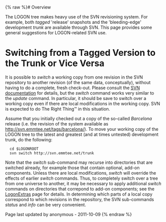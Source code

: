 {% raw %}# Overview

The LOGON tree makes heavy use of the SVN revisioning system. For
example, both *tagged* 'release' snapshots and the 'bleeding-edge'
development *trunk* are available through SVN. This page provides some
general suggestions for LOGON-related SVN use.

# Switching from a Tagged Version to the Trunk or Vice Versa

It is possible to *switch* a working copy from one revision in the SVN
repository to another revision (of the same data, conceptually), without
having to do a complete, fresh check-out. Please consult the [SVN
documentation](http://svnbook.red-bean.com/) for details, but the
*switch* command works very similar to the *update* command. In
particular, it should be save to switch over a working copy even if
there are local modifications in the working copy. SVN is expected to do
The Right Thing™ in this situation.

Assume that you initially checked out a copy of the so-called
*Barcelona* release (i.e. the revision of the system available as
http://svn.emmtee.net/tags/barcelona/). To move your working copy of the
LOGON tree to the latest and greatest (and at times untested)
development trunk, do the following:

      cd $LOGONROOT
      svn switch http://svn.emmtee.net/trunk

Note that the *switch* sub-command may recurse into directories that are
switched already, for example those that contain optional, add-on
components. Unless there are local modifications, *switch* will override
the effects of earlier *switch* commands. Thus, to completely switch
over a tree from one universe to another, it may be necessary to apply
additional *switch* commands on directories that correpond to add-on
components; see the [LogonExtras](../LogonExtras) page for details. In
determining which parts of a local copy correspond to which revisions in
the repository, the SVN sub-commands *status* and *info* can be very
convenient.

Page last updated by anonymous - 2011-10-09
{% endraw %}